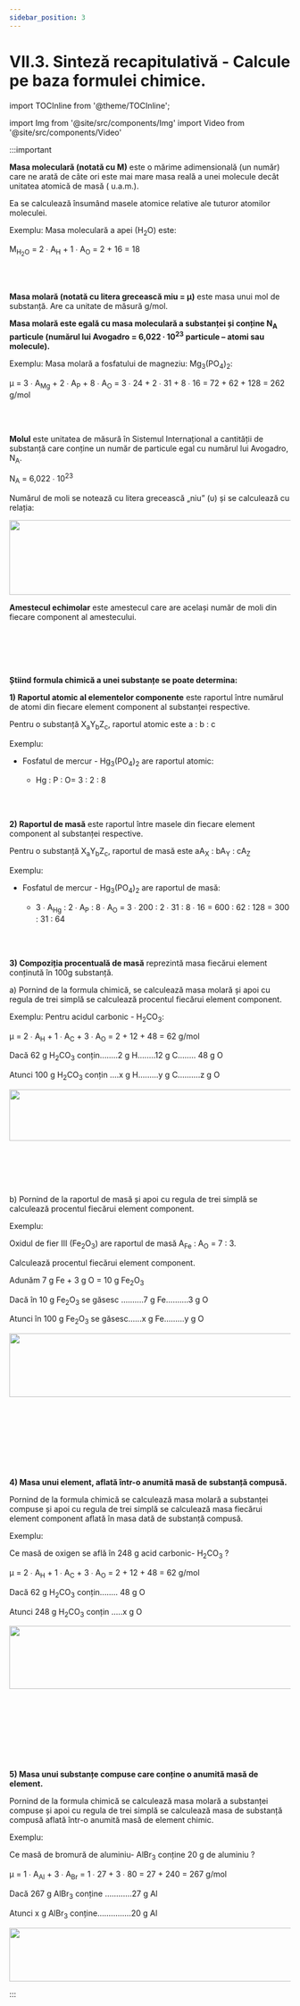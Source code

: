 ```yaml
---
sidebar_position: 3
---
```


# VII.3. Sinteză recapitulativă - Calcule pe baza formulei chimice.


import TOCInline from '@theme/TOCInline';

<TOCInline toc={toc} />



import Img from '@site/src/components/Img'
import Video from '@site/src/components/Video'







:::important

**Masa moleculară (notată cu M)** este o mărime adimensională (un număr) care ne arată de câte ori este mai mare masa reală a unei molecule decât unitatea atomică de masă ( u.a.m.). 

Ea se calculează însumând masele atomice relative ale tuturor atomilor moleculei.






Exemplu: Masa moleculară a apei (H<sub>2</sub>O) este:

M<sub>H<sub>2</sub>O</sub> = 2 ∙ A<sub>H</sub> + 1 ∙ A<sub>O</sub> = 2 + 16 = 18
 

<br></br>



**Masa molară (notată cu litera grecească miu = μ)** este masa unui mol de substanță. Are ca unitate de măsură g/mol.

**Masa molară este egală cu masa moleculară a substanței și conține N<sub>A</sub> particule (numărul lui Avogadro = 6,022 ∙ 10<sup>23</sup> particule – atomi sau molecule).**




Exemplu: Masa molară a fosfatului de magneziu: Mg<sub>3</sub>(PO<sub>4</sub>)<sub>2</sub>:


μ = 3 ∙ A<sub>Mg</sub> + 2 ∙ A<sub>P</sub> + 8 ∙ A<sub>O</sub> = 3 ∙ 24 + 2 ∙ 31 + 8 ∙ 16 = 72 + 62 + 128 = 262 g/mol
 


<br></br>



**Molul** este unitatea de măsură în Sistemul Internațional a cantității de substanță care conține un număr de particule egal cu numărul lui Avogadro, N<sub>A</sub>.

N<sub>A</sub> = 6,022 ∙ 10<sup>23</sup>
 
Numărul de moli se notează cu litera grecească „niu” (υ) și se calculează cu relația:


<Img className="img-responsive4" src="chimie/clasa7/capitolul7/7_1_Poza1_FormulaNumaruluiDeMoli_vers3.jpg" width="1000" height="134" />


**Amestecul echimolar** este amestecul care are același număr de moli din fiecare component al amestecului.


<br></br>
<br></br>



**Știind formula chimică a unei substanțe se poate determina:**


**1) Raportul atomic al elementelor componente** este raportul între numărul de atomi din fiecare element component al substanței respective.

Pentru o substanță X<sub>a</sub>Y<sub>b</sub>Z<sub>c</sub>, raportul atomic este a : b : c 


Exemplu:

- Fosfatul de mercur - Hg<sub>3</sub>(PO<sub>4</sub>)<sub>2</sub> are raportul atomic: 

  - Hg : P : O= 3 : 2 : 8 


<br></br>


**2) Raportul de masă** este raportul între masele din fiecare element component al substanței respective.

Pentru o substanță X<sub>a</sub>Y<sub>b</sub>Z<sub>c</sub>, raportul de masă este aA<sub>X</sub> : bA<sub>Y</sub> : cA<sub>Z</sub> 


Exemplu:


- Fosfatul de mercur - Hg<sub>3</sub>(PO<sub>4</sub>)<sub>2</sub> are raportul de masă: 

  - 3 ∙ A<sub>Hg</sub> : 2 ∙ A<sub>P</sub> : 8 ∙ A<sub>O</sub> = 3 ∙ 200 : 2 ∙ 31 : 8 ∙ 16 = 600 : 62 : 128 = 300 : 31 : 64


<br></br>

**3) Compoziția procentuală de masă** reprezintă masa fiecărui element conținută în 100g substanță.

a)	Pornind de la formula chimică, se calculează masa molară și apoi cu regula de trei simplă se calculează procentul fiecărui element component. 



Exemplu: Pentru acidul carbonic - H<sub>2</sub>CO<sub>3</sub>: 


μ = 2 ∙ A<sub>H</sub> + 1 ∙ A<sub>C</sub> + 3 ∙ A<sub>O</sub> = 2 + 12 + 48 = 62 g/mol

Dacă 62 g H<sub>2</sub>CO<sub>3</sub> conțin........2 g H........12 g C........ 48 g O

Atunci 100 g H<sub>2</sub>CO<sub>3</sub> conțin ....x g H.........y g C..........z g O


<Img className="img-responsive4" src="chimie/clasa7/capitolul7/7_2_Poza1_Exemplu3_vers2.jpg" width="1000" height="92" />


<br></br>
<br></br>




b) Pornind de la raportul de masă și apoi cu regula de trei simplă se calculează procentul fiecărui element component. 


Exemplu:

Oxidul de fier III (Fe<sub>2</sub>O<sub>3</sub>) are raportul de masă A<sub>Fe</sub> : A<sub>O</sub> = 7 : 3. 

Calculează procentul fiecărui element component.


Adunăm 7 g Fe + 3 g O = 10 g Fe<sub>2</sub>O<sub>3</sub>

Dacă în 10 g Fe<sub>2</sub>O<sub>3</sub> se găsesc ..........7 g Fe..........3 g O

Atunci în 100 g Fe<sub>2</sub>O<sub>3</sub> se găsesc......x g Fe.........y g O


<Img className="img-responsive4" src="chimie/clasa7/capitolul7/7_2_Poza2_Exemplu3pctb_vers2.jpg" width="1000" height="114" />


<br></br>
<br></br>

<br></br>



**4) Masa unui element, aflată într-o anumită masă de substanță compusă.**

Pornind de la formula chimică se calculează masa molară a substanței compuse și apoi cu regula de trei simplă se calculează masa fiecărui element component aflată în masa dată de substanță compusă.


Exemplu:

Ce masă de oxigen se află în 248 g acid carbonic- H<sub>2</sub>CO<sub>3</sub> ?

μ = 2 ∙ A<sub>H</sub> + 1 ∙ A<sub>C</sub> + 3 ∙ A<sub>O</sub> = 2 + 12 + 48 = 62 g/mol

Dacă 62 g H<sub>2</sub>CO<sub>3</sub> conțin........ 48 g O

Atunci 248 g H<sub>2</sub>CO<sub>3</sub> conțin .....x g O


<Img className="img-responsive4" src="chimie/clasa7/capitolul7/7_2_Poza3_Exemplu4_vers3.jpg" width="1000" height="113" />

<br></br>
<br></br>


<br></br>

**5) Masa unui substanțe compuse care conține o anumită masă de element.**

Pornind de la formula chimică se calculează masa molară a substanței compuse și apoi cu regula de trei simplă se calculează masa  de substanță compusă aflată într-o anumită masă de element chimic.


Exemplu:

Ce masă de bromură de aluminiu- AlBr<sub>3</sub> conține 20 g de aluminiu ?

μ = 1 ∙ A<sub>Al</sub> + 3 ∙ A<sub>Br</sub>  = 1 ∙ 27 +  3 ∙ 80 = 27 + 240 = 267 g/mol

Dacă 267 g AlBr<sub>3</sub> conține ............27 g Al

Atunci x g AlBr<sub>3</sub> conține...............20 g Al


<Img className="img-responsive4" src="chimie/clasa7/capitolul7/7_2_Poza4_Exemplu5_vers3.jpg" width="1000" height="96" />








:::









<br></br>
<br></br>



